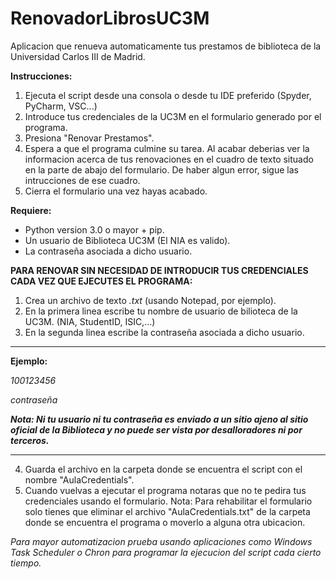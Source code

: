 # RenovadorLibrosUC3M
Aplicacion que renueva automaticamente tus prestamos de biblioteca de la Universidad Carlos III de Madrid.

**Instrucciones:**
1. Ejecuta el script desde una consola o desde tu IDE preferido (Spyder, PyCharm, VSC...)
2. Introduce tus credenciales de la UC3M en el formulario generado por el programa. 
3. Presiona "Renovar Prestamos".
4. Espera a que el programa culmine su tarea. Al acabar deberias ver la informacion acerca de tus renovaciones en el cuadro de texto
situado en la parte de abajo del formulario. De haber algun error, sigue las intrucciones de ese cuadro. 
5. Cierra el formulario una vez hayas acabado. 

**Requiere:** 
- Python version 3.0 o mayor + pip.
- Un usuario de Biblioteca UC3M (El NIA es valido).
- La contraseña asociada a dicho usuario. 

**PARA RENOVAR SIN NECESIDAD DE INTRODUCIR TUS CREDENCIALES CADA VEZ QUE EJECUTES EL PROGRAMA:**
1. Crea un archivo de texto *.txt* (usando Notepad, por ejemplo).
2. En la primera linea escribe tu nombre de usuario de bilioteca de la UC3M. (NIA, StudentID, ISIC,...)
3. En la segunda linea escribe la contraseña asociada a dicho usuario.
_______________
 **Ejemplo:** 
 
 *100123456*      
                
 *contraseña*

***Nota: Ni tu usuario ni tu contraseña es enviado a un sitio ajeno al sitio oficial de la Biblioteca y no puede ser vista por desalloradores ni por terceros.***
______________
4. Guarda el archivo en la carpeta donde se encuentra el script con el nombre "AulaCredentials".
5. Cuando vuelvas a ejecutar el programa notaras que no te pedira tus credenciales usando el formulario.
Nota: Para rehabilitar el formulario solo tienes que eliminar el archivo "AulaCredentials.txt" de la carpeta donde se encuentra el programa o moverlo a alguna otra ubicacion. 

*Para mayor automatizacion prueba usando aplicaciones como Windows Task Scheduler o Chron para programar la ejecucion del script cada cierto tiempo.* 

